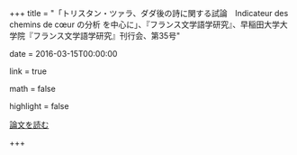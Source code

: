 +++
title = "「トリスタン・ツァラ、ダダ後の詩に関する試論　Indicateur des chemins de cœur の分析 を中心に」、『フランス文学語学研究』、早稲田大学大学院『フランス文学語学研究』刊行会、第35号"

date = 2016-03-15T00:00:00

link = true

math = false

highlight = false

[論文を読む][1]
 
[1]:http://www.waseda.jp/bun-france/pdfs/vol35/ito.pdf

+++
